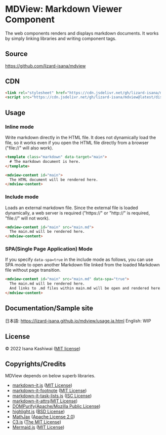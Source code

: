 # MDView: Markdown Viewer Component
The web components renders and displays markdown documents. It works by simply linking libraries and writing component tags.

## Source
https://github.com/lizard-isana/mdview

## CDN
```HTML
<link rel="stylesheet" href="https://cdn.jsdelivr.net/gh/lizard-isana/mdview@latest/dist/css/default.css">
<script src="https://cdn.jsdelivr.net/gh/lizard-isana/mdview@latest/dist/js/mdview.js"></script>
```

## Usage

### Inline mode
Write markdown directly in the HTML file. It does not dynamically load the file, so it works even if you open the HTML file directly from a browser ("file://" will also work).

```HTML
<template class="markdown" data-target="main">
  # The markdown document is here.
</template>

<mdview-content id="main">
  The HTML document will be rendered here.
</mdview-content>

```

### Include mode
Loads an external markdown file. Since the external file is loaded dynamically, a web server is required ("https://" or "http://" is required, "file://" will not work).

```HTML
<mdview-content id="main" src="main.md">
  The main.md will be rendered here.
</mdview-content>
```

### SPA(Single Page Application) Mode
If you specify `data-spa=true` in the include mode as follows, you can use SPA mode to open another Markdown file linked from the loaded Markdown file without page transition. 

```HTML
<mdview-content id="main" src="main.md" data-spa="true">
  The main.md will be rendered here.
  And links to .md files within main.md will be open and rendered here.
</mdview-content>
```

## Documentation/Sample site
日本語: https://lizard-isana.github.io/mdview/usage.ja.html
English: WIP


## License
© 2022 Isana Kashiwai ([MIT license](https://github.com/lizard-isana/mdview/blob/main/LICENSE))

## Copyrights/Credits
MDView depends on below superb libraries.
- [markdown-it.js](https://github.com/markdown-it/markdown-it) ([MIT License](https://github.com/markdown-it/markdown-it/blob/master/LICENSE))
- [markdown-it-footnote](https://github.com//markdown-it/markdown-it-footnote) ([MIT License](https://github.com/markdown-it/markdown-it-footnote/blob/master/LICENSE))
- [markdown-it-task-lists.js](https://github.com/revin/markdown-it-task-lists) ([ISC License](https://github.com/revin/markdown-it-task-lists/blob/master/LICENSE))
- [markdown-it-attrs](https://github.com/arve0/markdown-it-attrs)([MIT License](https://github.com/arve0/markdown-it-attrs/blob/master/LICENSE))
- [DOMPurify](https://github.com/cure53/DOMPurify)([Apache/Mozilla Public License](https://github.com/cure53/DOMPurify/blob/master/LICENSE))
- [highlight.js](https://highlightjs.org/) ([BSD License](https://github.com/highlightjs/highlight.js/blob/master/LICENSE))
- [MathJax](https://www.mathjax.org/) ([Apache License 2.0](https://github.com/mathjax/MathJax/blob/master/LICENSE))
- [C3.js](https://c3js.org/) ([The MIT License](https://github.com/c3js/c3/blob/master/LICENSE))
- [Mermaid.js](https://mermaid-js.github.io/) ([MIT License](https://github.com/mermaid-js/mermaid/blob/develop/LICENSE))
